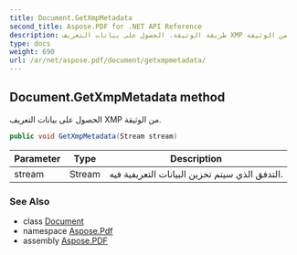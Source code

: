 ```yaml
---
title: Document.GetXmpMetadata
second_title: Aspose.PDF for .NET API Reference
description: طريقة الوثيقة. الحصول على بيانات التعريف XMP من الوثيقة
type: docs
weight: 690
url: /ar/net/aspose.pdf/document/getxmpmetadata/
---
```

## Document.GetXmpMetadata method

الحصول على بيانات التعريف XMP من الوثيقة.

```csharp
public void GetXmpMetadata(Stream stream)
```

| Parameter | Type | Description |
| --- | --- | --- |
| stream | Stream | التدفق الذي سيتم تخزين البيانات التعريفية فيه. |

### See Also

* class [Document](../)
* namespace [Aspose.Pdf](../../../aspose.pdf/)
* assembly [Aspose.PDF](../../../)